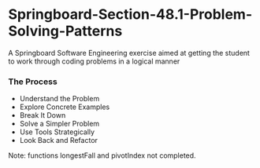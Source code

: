 # Springboard-Section-48.1-Problem-Solving-Patterns
A Springboard Software Engineering exercise aimed at getting the student to work through coding problems in a logical manner  
### The Process  
* Understand the Problem  
* Explore Concrete Examples  
* Break It Down  
* Solve a Simpler Problem  
* Use Tools Strategically  
* Look Back and Refactor

Note: functions longestFall and pivotIndex not completed.

